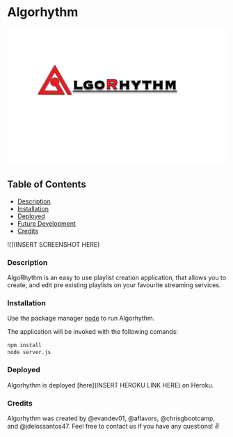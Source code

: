 # Algorhythm
![](public/assets/algorhythm_name_logo.jpg)

## Table of Contents
- [Description](#Description)
- [Installation](#Installation)
- [Deployed](#Deployed)
- [Future Development](#Future-Development)
- [Credits](#Credits)

![](INSERT SCREENSHOT HERE)

### Description

AlgoRhythm is an easy to use playlist creation application, that allows you to create, and edit pre existing playlists on your favourite streaming services.

### Installation

Use the package manager [node](https://www.npmjs.com/) to run Algorhythm.

The application will be invoked with the following comands:

    npm install
    node server.js

### Deployed

Algorhythm is deployed  [here](INSERT HEROKU LINK HERE) on Heroku.

### Credits

Algorhythm was created by @evandev01, @aflavors, @chrisgbootcamp, and @jdelossantos47. 
Feel free to contact us if you have any questions! :v:
